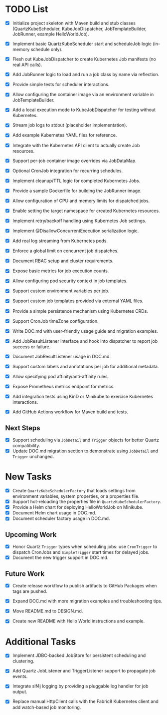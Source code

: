 # TODO List
- [x] Initialize project skeleton with Maven build and stub classes (QuartzKubeScheduler, KubeJobDispatcher, JobTemplateBuilder, JobRunner, example HelloWorldJob).
- [x] Implement basic QuartzKubeScheduler start and scheduleJob logic (in-memory schedule only).
- [x] Flesh out KubeJobDispatcher to create Kubernetes Job manifests (no real API calls).
- [x] Add JobRunner logic to load and run a job class by name via reflection.
- [x] Provide simple tests for scheduler interactions.
- [x] Allow configuring the container image via an environment variable in JobTemplateBuilder.
- [x] Add a local execution mode to KubeJobDispatcher for testing without Kubernetes.
- [x] Stream job logs to stdout (placeholder implementation).
- [x] Add example Kubernetes YAML files for reference.
- [x] Integrate with the Kubernetes API client to actually create Job resources.
- [x] Support per-job container image overrides via JobDataMap.
- [x] Optional CronJob integration for recurring schedules.
 - [x] Implement cleanup/TTL logic for completed Kubernetes Jobs.
 - [x] Provide a sample Dockerfile for building the JobRunner image.
- [x] Allow configuration of CPU and memory limits for dispatched jobs.
- [x] Enable setting the target namespace for created Kubernetes resources.
- [x] Implement retry/backoff handling using Kubernetes Job settings.
- [x] Implement @DisallowConcurrentExecution serialization logic.
- [x] Add real log streaming from Kubernetes pods.
- [x] Enforce a global limit on concurrent job dispatches.
- [x] Document RBAC setup and cluster requirements.
- [x] Expose basic metrics for job execution counts.
- [x] Allow configuring pod security context in job templates.
- [x] Support custom environment variables per job.
- [x] Support custom job templates provided via external YAML files.
- [x] Provide a simple persistence mechanism using Kubernetes CRDs.
- [x] Support CronJob timeZone configuration.
- [x] Write DOC.md with user-friendly usage guide and migration examples.

- [x] Add JobResultListener interface and hook into dispatcher to report job success or failure.
- [x] Document JobResultListener usage in DOC.md.

- [x] Support custom labels and annotations per job for additional metadata.
- [x] Allow specifying pod affinity/anti-affinity rules.
- [x] Expose Prometheus metrics endpoint for metrics.
- [x] Add integration tests using KinD or Minikube to exercise Kubernetes interactions.
- [x] Add GitHub Actions workflow for Maven build and tests.

## Next Steps
- [x] Support scheduling via `JobDetail` and `Trigger` objects for better Quartz compatibility.
- [x] Update DOC.md migration section to demonstrate using `JobDetail` and `Trigger` unchanged.

# New Tasks
- [x] Create `QuartzKubeSchedulerFactory` that loads settings from environment variables, system properties, or a properties file.
- [x] Support hot-reloading the properties file in `QuartzKubeSchedulerFactory`.
- [x] Provide a Helm chart for deploying HelloWorldJob on Minikube.
- [x] Document Helm chart usage in DOC.md.
- [x] Document scheduler factory usage in DOC.md.

## Upcoming Work
- [x] Honor Quartz `Trigger` types when scheduling jobs: use `CronTrigger` to dispatch CronJobs and `SimpleTrigger` start times for delayed jobs.
- [x] Document the new trigger support in DOC.md.

## Future Work
- [x] Create release workflow to publish artifacts to GitHub Packages when tags are pushed.
 - [x] Expand DOC.md with more migration examples and troubleshooting tips.

- [x] Move README.md to DESIGN.md.
- [x] Create new README with Hello World instructions and example.

# Additional Tasks
- [x] Implement JDBC-backed JobStore for persistent scheduling and clustering.
- [x] Add Quartz JobListener and TriggerListener support to propagate job events.
- [x] Integrate slf4j logging by providing a pluggable log handler for job output.
- [x] Replace manual HttpClient calls with the Fabric8 Kubernetes client and add watch-based job monitoring.

